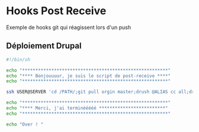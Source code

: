 Hooks Post Receive
=========
Exemple de hooks git qui réagissent lors d'un push

## Déploiement Drupal
```bash
#!/bin/sh

echo "*******************************************************"
echo "**** Bonjouuuur, je suis le script de post-receive ****"
echo "*******************************************************"

ssh USER@SERVER 'cd /PATH/;git pull orgin master;drush @ALIAS cc all;drush @ALIAS updb -y;drush @ALIAS core-cron;drush @ALIAS cc all'

echo "*******************************************************"
echo "**** Merci, j'ai terminééééé *************************"
echo "*******************************************************"

echo "Over ! "

```

